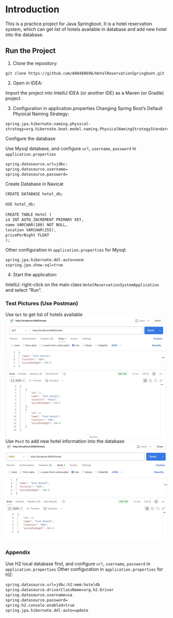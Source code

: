 # Introduction
This is a practice project for Java Springboot. 
It is a hotel reservation system, which can get list of 
hotels available in database and add new hotel into the database.
## Run the Project
1. Clone the repository:
```angular2html
git clone https://github.com/A00488698/HotelReservationSpringboot.git
```
2. Open in IDEA:

Import the project into IntelliJ IDEA (or another IDE) as a Maven (or Gradle) project.


3. Configuration in application.properties
   Changing Spring Boot’s Default Physical Naming Strategy:
```angular2html
spring.jpa.hibernate.naming.physical-strategy=org.hibernate.boot.model.naming.PhysicalNamingStrategyStandardImpl
```
Configure the database

Use Mysql database, and configure `url`, `username`, `password` in
   `application.properties`
```angular2html
spring.datasource.url=jdbc:
spring.datasource.username=
spring.datasource.password=
```
Create Database in Navicat
```
CREATE DATABASE hotel_db;

USE hotel_db;

CREATE TABLE Hotel (
id INT AUTO_INCREMENT PRIMARY KEY,
name VARCHAR(100) NOT NULL,
location VARCHAR(255),
pricePerNight FLOAT
);
```

Other configuration in `application.properties` for Mysql:
```angular2html
spring.jpa.hibernate.ddl-auto=none
sspring.jpa.show-sql=true
```
4.	Start the application:

 IntelliJ: right-click on the main class `HotelReservationSystemApplication` and select “Run”.

### Test Pictures (Use Postman)
Use `Get` to get list of hotels available
![Get_Test](./Get.jpg)
Use `Post` to add new hotel information into the database
![Post_Test](./Post.jpg)

### Appendix
Use H2 local database first, and configure `url`, `username`, `password` in
   `application.properties`
Other configuration in `application.properties` for H2:
```
spring.datasource.url=jdbc:h2:mem:hoteldb
spring.datasource.driverClassName=org.h2.Driver
spring.datasource.username=sa
spring.datasource.password=
spring.h2.console.enabled=true
spring.jpa.hibernate.ddl-auto=update
``` 


